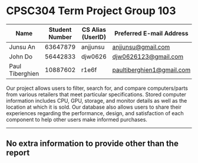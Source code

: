 # CPSC304 Term Project Group 103

| Name             | Student Number | CS Alias (UserID) | Preferred E-mail Address   |
|------------------|----------------|-------------------|----------------------------|
|      Junsu An    |    63647879    |      anjjunsu     |      anjjunsu@gmail.com    |
|      John Do     |    56442833    |       djw0626     |    djw0626123@gmail.com    |
| Paul Tiberghien  |    10887602    |       r1e6f       | paultiberghien1@gmail.com  |

Our project allows users to filter, search for, and compare computers/parts from various retailers that meet particular specifications. Stored computer information includes CPU, GPU, storage, and monitor details as well as the location at which it is sold. Our database also allows users to share their experiences regarding the performance, design, and satisfaction of each component to help other users make informed purchases.

---

## No extra information to provide other than the report
